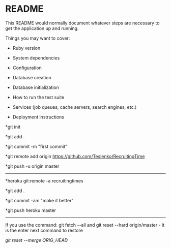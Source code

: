 # README

This README would normally document whatever steps are necessary to get the
application up and running.

Things you may want to cover:

* Ruby version

* System dependencies

* Configuration

* Database creation

* Database initialization

* How to run the test suite

* Services (job queues, cache servers, search engines, etc.)

* Deployment instructions

*git init 

*git add .

*git commit -m "first commit" 

*git remote add origin https://github.com/Teslenko/RecruitingTime 

*git push -u origin master

-------------

*heroku git:remote -a recruitingtimes

*git add .

*git commit -am "make it better"

*git push heroku master

--------------------

If you use the command: git fetch --all and git reset --hard origin/master -  it is the enter next command to restore

*git reset --merge ORIG_HEAD*

